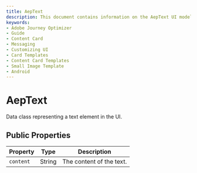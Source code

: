 ```yaml
---
title: AepText
description: This document contains information on the AepText UI model.
keywords:
- Adobe Journey Optimizer
- Guide
- Content Card
- Messaging
- Customizing UI
- Card Templates
- Content Card Templates
- Small Image Template
- Android
---
```


# AepText

Data class representing a text element in the UI.

## Public Properties

| Property | Type | Description |
| --- | --- | --- |
| `content` | String | The content of the text. |
